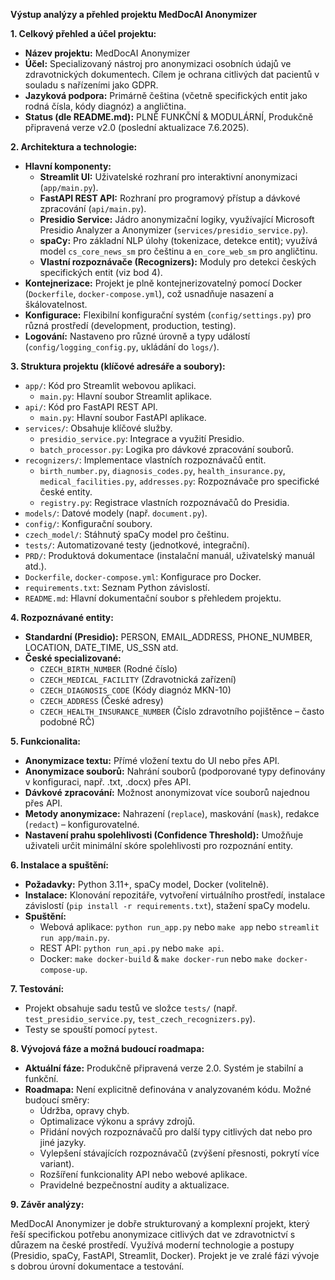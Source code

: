 **Výstup analýzy a přehled projektu MedDocAI Anonymizer**

**1. Celkový přehled a účel projektu:**

*   **Název projektu:** MedDocAI Anonymizer
*   **Účel:** Specializovaný nástroj pro anonymizaci osobních údajů ve zdravotnických dokumentech. Cílem je ochrana citlivých dat pacientů v souladu s nařízeními jako GDPR.
*   **Jazyková podpora:** Primárně čeština (včetně specifických entit jako rodná čísla, kódy diagnóz) a angličtina.
*   **Status (dle README.md):** PLNĚ FUNKČNÍ & MODULÁRNÍ, Produkčně připravená verze v2.0 (poslední aktualizace 7.6.2025).

**2. Architektura a technologie:**

*   **Hlavní komponenty:**
    *   **Streamlit UI:** Uživatelské rozhraní pro interaktivní anonymizaci (`app/main.py`).
    *   **FastAPI REST API:** Rozhraní pro programový přístup a dávkové zpracování (`api/main.py`).
    *   **Presidio Service:** Jádro anonymizační logiky, využívající Microsoft Presidio Analyzer a Anonymizer (`services/presidio_service.py`).
    *   **spaCy:** Pro základní NLP úlohy (tokenizace, detekce entit); využívá model `cs_core_news_sm` pro češtinu a `en_core_web_sm` pro angličtinu.
    *   **Vlastní rozpoznávače (Recognizers):** Moduly pro detekci českých specifických entit (viz bod 4).
*   **Kontejnerizace:** Projekt je plně kontejnerizovatelný pomocí Docker (`Dockerfile`, `docker-compose.yml`), což usnadňuje nasazení a škálovatelnost.
*   **Konfigurace:** Flexibilní konfigurační systém (`config/settings.py`) pro různá prostředí (development, production, testing).
*   **Logování:** Nastaveno pro různé úrovně a typy událostí (`config/logging_config.py`, ukládání do `logs/`).

**3. Struktura projektu (klíčové adresáře a soubory):**

*   `app/`: Kód pro Streamlit webovou aplikaci.
    *   `main.py`: Hlavní soubor Streamlit aplikace.
*   `api/`: Kód pro FastAPI REST API.
    *   `main.py`: Hlavní soubor FastAPI aplikace.
*   `services/`: Obsahuje klíčové služby.
    *   `presidio_service.py`: Integrace a využití Presidio.
    *   `batch_processor.py`: Logika pro dávkové zpracování souborů.
*   `recognizers/`: Implementace vlastních rozpoznávačů entit.
    *   `birth_number.py`, `diagnosis_codes.py`, `health_insurance.py`, `medical_facilities.py`, `addresses.py`: Rozpoznávače pro specifické české entity.
    *   `registry.py`: Registrace vlastních rozpoznávačů do Presidia.
*   `models/`: Datové modely (např. `document.py`).
*   `config/`: Konfigurační soubory.
*   `czech_model/`: Stáhnutý spaCy model pro češtinu.
*   `tests/`: Automatizované testy (jednotkové, integrační).
*   `PRD/`: Produktová dokumentace (instalační manuál, uživatelský manuál atd.).
*   `Dockerfile`, `docker-compose.yml`: Konfigurace pro Docker.
*   `requirements.txt`: Seznam Python závislostí.
*   `README.md`: Hlavní dokumentační soubor s přehledem projektu.

**4. Rozpoznávané entity:**

*   **Standardní (Presidio):** PERSON, EMAIL_ADDRESS, PHONE_NUMBER, LOCATION, DATE_TIME, US_SSN atd.
*   **České specializované:**
    *   `CZECH_BIRTH_NUMBER` (Rodné číslo)
    *   `CZECH_MEDICAL_FACILITY` (Zdravotnická zařízení)
    *   `CZECH_DIAGNOSIS_CODE` (Kódy diagnóz MKN-10)
    *   `CZECH_ADDRESS` (České adresy)
    *   `CZECH_HEALTH_INSURANCE_NUMBER` (Číslo zdravotního pojištěnce – často podobné RČ)

**5. Funkcionalita:**

*   **Anonymizace textu:** Přímé vložení textu do UI nebo přes API.
*   **Anonymizace souborů:** Nahrání souborů (podporované typy definovány v konfiguraci, např. .txt, .docx) přes API.
*   **Dávkové zpracování:** Možnost anonymizovat více souborů najednou přes API.
*   **Metody anonymizace:** Nahrazení (`replace`), maskování (`mask`), redakce (`redact`) – konfigurovatelné.
*   **Nastavení prahu spolehlivosti (Confidence Threshold):** Umožňuje uživateli určit minimální skóre spolehlivosti pro rozpoznání entity.

**6. Instalace a spuštění:**

*   **Požadavky:** Python 3.11+, spaCy model, Docker (volitelně).
*   **Instalace:** Klonování repozitáře, vytvoření virtuálního prostředí, instalace závislostí (`pip install -r requirements.txt`), stažení spaCy modelu.
*   **Spuštění:**
    *   Webová aplikace: `python run_app.py` nebo `make app` nebo `streamlit run app/main.py`.
    *   REST API: `python run_api.py` nebo `make api`.
    *   Docker: `make docker-build` & `make docker-run` nebo `make docker-compose-up`.

**7. Testování:**

*   Projekt obsahuje sadu testů ve složce `tests/` (např. `test_presidio_service.py`, `test_czech_recognizers.py`).
*   Testy se spouští pomocí `pytest`.

**8. Vývojová fáze a možná budoucí roadmapa:**

*   **Aktuální fáze:** Produkčně připravená verze 2.0. Systém je stabilní a funkční.
*   **Roadmapa:** Není explicitně definována v analyzovaném kódu. Možné budoucí směry:
    *   Údržba, opravy chyb.
    *   Optimalizace výkonu a správy zdrojů.
    *   Přidání nových rozpoznávačů pro další typy citlivých dat nebo pro jiné jazyky.
    *   Vylepšení stávajících rozpoznávačů (zvýšení přesnosti, pokrytí více variant).
    *   Rozšíření funkcionality API nebo webové aplikace.
    *   Pravidelné bezpečnostní audity a aktualizace.

**9. Závěr analýzy:**

MedDocAI Anonymizer je dobře strukturovaný a komplexní projekt, který řeší specifickou potřebu anonymizace citlivých dat ve zdravotnictví s důrazem na české prostředí. Využívá moderní technologie a postupy (Presidio, spaCy, FastAPI, Streamlit, Docker). Projekt je ve zralé fázi vývoje s dobrou úrovní dokumentace a testování.
